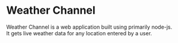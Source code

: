 # Weather Channel

Weather Channel is a web application built using primarily node-js.</br>
It gets live weather data for any location entered by a user.
